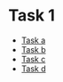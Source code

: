 # Task 1

- [Task a](https://github.com/LF-DevOps-Intern/2_1_firewall-nat-bijaypandey-bigyank/blob/main/1/a.md)
- [Task b](https://github.com/LF-DevOps-Intern/2_1_firewall-nat-bijaypandey-bigyank/blob/main/1/b.md)
- [Task c](https://github.com/LF-DevOps-Intern/2_1_firewall-nat-bijaypandey-bigyank/blob/main/1/c.md)
- [Task d](https://github.com/LF-DevOps-Intern/2_1_firewall-nat-bijaypandey-bigyank/blob/main/1/d.md)
